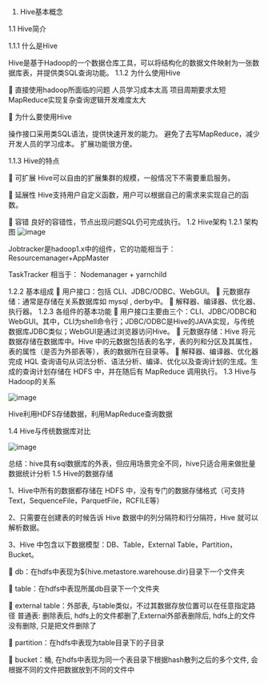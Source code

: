 1.	Hive基本概念

1.1	 Hive简介

1.1.1	什么是Hive

Hive是基于Hadoop的一个数据仓库工具，可以将结构化的数据文件映射为一张数据库表，并提供类SQL查询功能。
1.1.2	为什么使用Hive

	直接使用hadoop所面临的问题 
人员学习成本太高 
项目周期要求太短 
MapReduce实现复杂查询逻辑开发难度太大 

	为什么要使用Hive 

操作接口采用类SQL语法，提供快速开发的能力。 
避免了去写MapReduce，减少开发人员的学习成本。 
扩展功能很方便。

1.1.3	Hive的特点

	可扩展 
Hive可以自由的扩展集群的规模，一般情况下不需要重启服务。

	延展性 
Hive支持用户自定义函数，用户可以根据自己的需求来实现自己的函数。

	容错 
良好的容错性，节点出现问题SQL仍可完成执行。
1.2	 Hive架构
1.2.1	架构图
![image](https://github.com/tang-engineer/Bigdata-learn/blob/master/Hive/images/Hive%E6%9E%B6%E6%9E%84%E5%9B%BE.jpg)

Jobtracker是hadoop1.x中的组件，它的功能相当于： Resourcemanager+AppMaster

TaskTracker 相当于：  Nodemanager  +  yarnchild




1.2.2	基本组成
	用户接口：包括 CLI、JDBC/ODBC、WebGUI。
	元数据存储：通常是存储在关系数据库如 mysql , derby中。
	解释器、编译器、优化器、执行器。
1.2.3	各组件的基本功能
	用户接口主要由三个：CLI、JDBC/ODBC和WebGUI。其中，CLI为shell命令行；JDBC/ODBC是Hive的JAVA实现，与传统数据库JDBC类似；WebGUI是通过浏览器访问Hive。
	元数据存储：Hive 将元数据存储在数据库中。Hive 中的元数据包括表的名字，表的列和分区及其属性，表的属性（是否为外部表等），表的数据所在目录等。
	解释器、编译器、优化器完成 HQL 查询语句从词法分析、语法分析、编译、优化以及查询计划的生成。生成的查询计划存储在 HDFS 中，并在随后有 MapReduce 调用执行。
1.3	Hive与Hadoop的关系 

![image](https://github.com/tang-engineer/Bigdata-learn/blob/master/Hive/images/Hive%E4%B8%8EHadoop%E7%9A%84%E5%85%B3%E7%B3%BB.png)

Hive利用HDFS存储数据，利用MapReduce查询数据

1.4	Hive与传统数据库对比

![image](https://github.com/tang-engineer/Bigdata-learn/blob/master/Hive/images/Hive%E4%B8%8E%E4%BC%A0%E7%BB%9F%E6%95%B0%E6%8D%AE%E5%BA%93%E5%AF%B9%E6%AF%94.png)

总结：hive具有sql数据库的外表，但应用场景完全不同，hive只适合用来做批量数据统计分析
1.5	Hive的数据存储

1、Hive中所有的数据都存储在 HDFS 中，没有专门的数据存储格式（可支持Text，SequenceFile，ParquetFile，RCFILE等）

2、只需要在创建表的时候告诉 Hive 数据中的列分隔符和行分隔符，Hive 就可以解析数据。

3、Hive 中包含以下数据模型：DB、Table，External Table，Partition，Bucket。

	db：在hdfs中表现为${hive.metastore.warehouse.dir}目录下一个文件夹

	table：在hdfs中表现所属db目录下一个文件夹

	external table：外部表, 与table类似，不过其数据存放位置可以在任意指定路径
普通表: 删除表后, hdfs上的文件都删了,External外部表删除后, hdfs上的文件没有删除, 只是把文件删除了

	partition：在hdfs中表现为table目录下的子目录

	bucket：桶, 在hdfs中表现为同一个表目录下根据hash散列之后的多个文件, 会根据不同的文件把数据放到不同的文件中 
